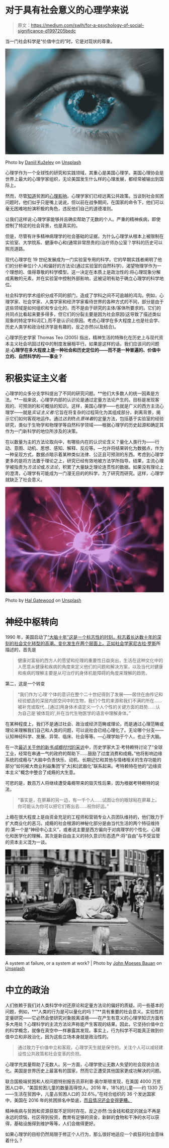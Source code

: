 # 对于具有社会意义的心理学来说

> 原文：<https://medium.com/swlh/for-a-psychology-of-social-significance-d1997205bedc>

当一门社会科学是“价值中立的”时，它是对现状的尊重。

![](img/4ae5a3790cd89e12cbc3050855e4bae1.png)

Photo by [Daniil Kuželev](https://unsplash.com/photos/QRawWgV6gmo?utm_source=unsplash&utm_medium=referral&utm_content=creditCopyText) on [Unsplash](https://unsplash.com/search/photos/psychology?utm_source=unsplash&utm_medium=referral&utm_content=creditCopyText)

心理学作为一个全球性的研究和实践领域，其重心是美国心理学。美国心理协会是世界上最大的心理学家组织，无论美国发生什么样的心理发展，都经常被输出到国际上。

然而，尽管[知道](https://www.psychologytoday.com/us/blog/am-i-right/201210/the-effects-poverty-the-brain)贫困的[心理影响](https://science.sciencemag.org/content/341/6149/976)，心理学家们已经远离公共政策。当谈到社会贫困问题时，他们似乎只是嘴上说说，但以前在战争期间，在国家的命令下，他们可以毫无困难地扮演积极的角色，违反他们自己的道德准则。

让我们这样说:心理学家能够并且确实帮助了无数的个人。严重的精神疾病，即使控制了特定的社会背景，也是真实的。

但是，尽管有许多精神病理学的社会基础的证据，为什么心理学从根本上被限制在实验室、大学院系、健康中心和(通常非常昂贵的)治疗师办公室？学科的历史可以照亮道路。

现代心理学在 19 世纪发展成为一门实验室专用的科学。它的早期实践者阐明了他们的分析单位(个人)和偏好的方法论(通过实验室的自然科学)，渴望物理学作为一个理想的、值得尊敬的科学模型。这一决定在本质上是政治性的:将心理现象分解成离散的元素，并在实验室中控制外部影响，这被证明有助于确立心理学的科学地位。

社会科学的学术组织分成不同的部门，造成了学科之间不可逾越的鸿沟。例如，心理学家、社会学家、人类学家和经济学家看待世界的各种方式的不同，部分是由于这些领域是如何组织和专业化的，而不是由于研究的主体/客体所要求的。它们的共同点比看起来要多得多，但它们的分裂主要是因为社会原因(这导致了描述类似现象的特定学科词汇),而不是认识论原因。考虑心理学在多大程度上也是社会学、历史人类学和政治经济学是有趣的，反之亦然(以及结合)。

心理学历史学家 Thomas Teo (2005) 指出，精神生活的特殊化在历史上与现代资本主义社会巩固过程中的制度发展相平行。如果是这样的话，我们应该问的问题是:**心理学在多大程度上是一种社会和历史定位的——而不是一种普遍的、价值中立的、自然科学的——事业？**

# 积极实证主义者

心理学的众多分支学科提出了不同的研究问题。**他们大多数人的统一因素是方法。**一般来说，心理学内部的认识论是通过定量方法论产生的。目标是发现客观的、可预测的和可概括的知识。这样，美国心理学——也就是广义的西方主流心理学——就是*实证主义者*:它旨在将复杂的过程简化为其组成部分，剥离背景，揭示它们如何客观地运作。通过*达到*终点*意味着*的定量方法，包括基于实验室的经验研究，类似于生物学和物理学等自然科学领域——根据心理学的历史起源和确定其作为一门新科学的地位所涉及的决策。

在以数量为主的方法论取向中，有哪些内在的认识论含义？量化人类行为——行动、意图、动机、思想、感知、解释、反应等。—允许将结果转化为数据点，作为一种呈现方式，数据点暗示着某种类似法律、公正且可预测的东西。考虑到心理学更多的是将方法置于理论之上，研究已经有效地被方法学所指导。结果，主流心理学被指责为*方法论*或*方法论*，积累了大量缺乏理论连贯性的数据。如果没有理论上的澄清，心理学有可能成为一门漫无目的的科学，为了研究而研究。这样，心理学就缺乏了社会意义。

![](img/4c94a2aea4f529ca8ef2ea2f8d239cdd.png)

Photo by [Hal Gatewood](https://unsplash.com/photos/OgvqXGL7XO4?utm_source=unsplash&utm_medium=referral&utm_content=creditCopyText) on [Unsplash](https://unsplash.com/search/photos/psychology?utm_source=unsplash&utm_medium=referral&utm_content=creditCopyText)

# 神经中枢转向

1990 年，美国启动了[“大脑十年”这是一个标志性的时刻，标志着长达数十年的深刻的社会文化转型的高潮。变化发生在两个层面上。正如社会学家尼古拉·罗斯](https://www.loc.gov/loc/brain/)所描述的，首先是

> 健康对富裕的西方人的愿望和伦理的重要性日益突出，生活在这种文化中的人愿意从健康和疾病的角度来定义他们的问题和解决方案，以及当代对健康和疾病的理解主要是从可治疗的身体机能障碍的角度来理解的趋势。

第二，这是一个转变

> “我们作为‘心理’个体的意识在整个二十世纪得到了发展——居住在由传记和经验塑造的深层内部空间中的生物，我们个性的来源和我们不满的所在……被补充或取代…[通过]用身体术语定义一个人个性的关键方面的趋势……认为自己是‘被体现的’,并在当代生物医学的语言中理解身体。”

在某种程度上，我们不是通过社会、政治或经济范畴或理论，而是通过心理范畴或理论来理解我们自己和人类的问题，可以说社会已经心理化了。无论哪个分支——认知神经科学、发展、异常、临床、社会等等。—心理学始于个人，也止于大脑。

在一次[最近关于他的新书*成瘾时代*的采访](https://player.fm/series/new-books-in-critical-theory-2508295/david-courtwright-the-age-of-addiction-how-bad-habits-became-big-business-harvard-up-2019)中，历史学家大卫·考特赖特讨论了“全球工业，经常在串通一气的政府的帮助下……鼓励了过度消费和成瘾。”他将影响边缘系统的成瘾与“大脑中负责快乐、动机、长期记忆和其他与情绪相关的生存功能的部分”如何被大商业利益集团“扩大[和]武器化”联系起来。考特赖特在他的“边缘资本主义”概念中整合了成瘾的大生意。

可悲的是，数百万人将继续遭受毒瘾带来的毁灭性后果，因为根据考特赖特的说法，

> “事实是，在屏幕的另一边，有一千个人……试图让你的眼球粘在屏幕上。你可能认为你可以把它们寄出去……祝你好运。”

上瘾在很大程度上是由资金充足的工程师和营销专业人员团队维持的，他们致力于扩大商业化的恶习。成瘾的社会根源的神秘化部分是由当代生活的两个特征维持的:第一个是“神经中心主义”，或者说主要是西方偏向于对病理学的个性化、心理化和医学化的理解。其次是新自由主义的持久意识形态遗产:将“自由”与不受监管的资本主义混为一谈。

![](img/2542039fe509ed5c68efa325817a73ac.png)

A system at failure, or a system at work? | Photo by [John Moeses Bauan](https://unsplash.com/photos/6ner152Cc6c?utm_source=unsplash&utm_medium=referral&utm_content=creditCopyText) on [Unsplash](https://unsplash.com/search/photos/homeless?utm_source=unsplash&utm_medium=referral&utm_content=creditCopyText)

# 中立的政治

人们依赖于我们对人类科学中对还原论和定量方法论的偏好的质疑。问一些基本的问题，例如，**“人类的行为是可以量化的吗？”**具有重要的社会意义。实验性的定量研究——它必然会使研究对象脱离语境——在产生有意义的心理学知识方面有多大用处？心理科学的主流方法论声称能产生客观的结果。因此，它坚持价值中立的科学概念，就像在真空中一样暴露其发现。事实上，行为科学不可能真正做到价值中立和非政治化，因为这些立场本身就是政治性的。

> 通过致力于价值中立和客观，心理学天生就是保守的。关注个人可以减轻建设性公共政策和社会变革的负担。

心理学充其量帮助了无数人。另一方面，心理学使让无数人失望的社会现状合法化。美国是世界历史上最富有的国家，然而它正遭受其他国家更成功解决的问题。

联合国极端贫困和人权问题特别报告员菲利普·奥尔斯顿发现，在美国 4000 万贫困人口中，“美国贫困儿童的数量高得惊人。2016 年，18%的儿童——约 1330 万——生活在贫困中，儿童占贫困人口的 32.6%。”在经合组织的 36 个发达国家中，美国在 2016 年的贫困排名中垫底，[而且情况还会变得更糟。](https://www.democracynow.org/2018/6/15/blistering_un_report_trump_administrations_policies)

精神疾病与贫困和资源获取不足同时存在。反之亦然:当金钱和稳定的就业不再是永远的烦恼，社区得到投资，教育有足够的资金，新鲜的食物和干净的水可以获得，基础设施得到维护等等，人们会做得更好。

如果心理学的目标仍然局限于修正个人行为，那么很好地适应一个疯狂的社会意味着什么？